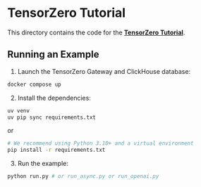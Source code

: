 # TensorZero Tutorial

This directory contains the code for the **[TensorZero Tutorial](https://www.tensorzero.com/docs/gateway/tutorial)**.

## Running an Example

1. Launch the TensorZero Gateway and ClickHouse database:

```bash
docker compose up
```

2. Install the dependencies:

```bash
uv venv
uv pip sync requirements.txt
```

or

```bash
# We recommend using Python 3.10+ and a virtual environment
pip install -r requirements.txt
```

3. Run the example:

```bash
python run.py # or run_async.py or run_openai.py
```
